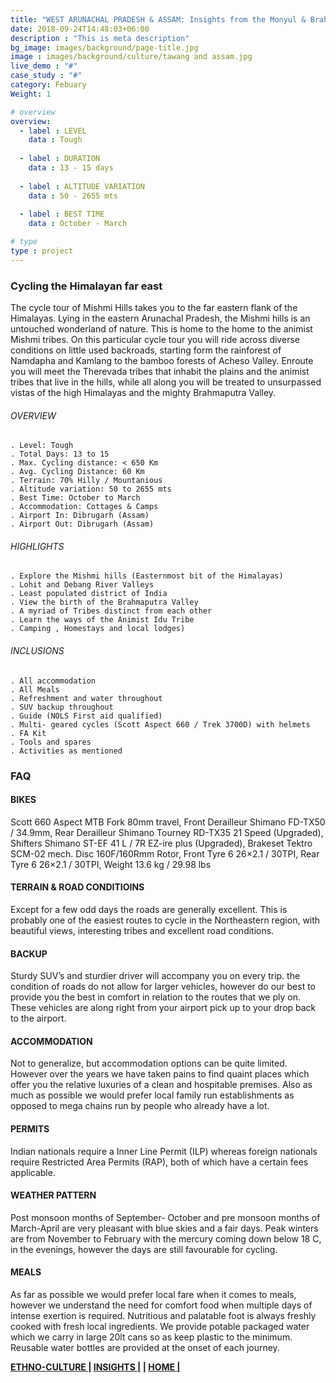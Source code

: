 ```yaml
---
title: "WEST ARUNACHAL PRADESH & ASSAM: Insights from the Monyul & Brahmaputa Valley  "
date: 2018-09-24T14:48:03+06:00
description : "This is meta description"
bg_image: images/background/page-title.jpg
image : images/background/culture/tawang and assam.jpg
live_demo : "#"
case_study : "#"
category: Febuary
Weight: 1

# overview
overview:
  - label : LEVEL
    data : Tough
    
  - label : DURATION
    data : 13 - 15 days
    
  - label : ALTITUDE VARIATION
    data : 50 - 2655 mts
    
  - label : BEST TIME
    data : October - March

# type
type : project
---
```


### Cycling the Himalayan far east

The cycle tour of Mishmi Hills takes you to the far eastern flank of the Himalayas. Lying in the eastern Arunachal Pradesh, the Mishmi hills is an untouched wonderland of nature. This is home to the home to the animist Mishmi tribes. On this particular cycle tour you will ride across diverse conditions on little used backroads, starting form the rainforest of Namdapha and Kamlang to the bamboo forests of Acheso Valley. Enroute you will meet the Therevada tribes that inhabit the plains and the animist tribes that live in the hills, while all along you will be treated to unsurpassed vistas of the high Himalayas and the mighty Brahmaputra Valley.



###### OVERVIEW
```
. Level: Tough
. Total Days: 13 to 15
. Max. Cycling distance: < 650 Km
. Avg. Cycling Distance: 60 Km
. Terrain: 70% Hilly / Mountanious
. Altitude variation: 50 to 2655 mts
. Best Time: October to March
. Accommodation: Cottages & Camps
. Airport In: Dibrugarh (Assam)
. Airport Out: Dibrugarh (Assam)
```




###### HIGHLIGHTS
```
. Explore the Mishmi hills (Easternmost bit of the Himalayas)
. Lohit and Debang River Valleys
. Least populated district of India
. View the birth of the Brahmaputra Valley
. A myriad of Tribes distinct from each other
. Learn the ways of the Animist Idu Tribe
. Camping , Homestays and local lodges)
```

###### INCLUSIONS
```
. All accommodation
. All Meals
. Refreshment and water throughout
. SUV backup throughout
. Guide (NOLS First aid qualified)
. Multi- geared cycles (Scott Aspect 660 / Trek 3700D) with helmets
. FA Kit
. Tools and spares
. Activities as mentioned
```

### FAQ

#### BIKES

Scott 660 Aspect MTB
Fork 80mm travel, Front Derailleur Shimano FD-TX50 / 34.9mm, Rear Derailleur Shimano Tourney RD-TX35 21 Speed (Upgraded), Shifters Shimano ST-EF 41 L / 7R EZ-ire plus (Upgraded), Brakeset Tektro SCM-02 mech. Disc 160F/160Rmm Rotor, Front Tyre 6 26×2.1 / 30TPI, Rear Tyre 6 26×2.1 / 30TPI, Weight 13.6 kg / 29.98 lbs

#### TERRAIN & ROAD CONDITIOINS

Except for a few odd days the roads are generally excellent. This is probably one of the easiest routes to cycle in the Northeastern region, with beautiful views, interesting tribes and excellent road conditions.

#### BACKUP
Sturdy SUV’s and sturdier driver will accompany you on every trip. the condition of roads do not allow for larger vehicles, however do our best to provide you the best in comfort in relation to the routes that we ply on. These vehicles are along right from your airport pick up to your drop back to the airport.

#### ACCOMMODATION
Not to generalize, but accommodation options can be quite limited. However over the years we have taken pains to find quaint places which offer you the relative luxuries of a clean and hospitable premises. Also as much as possible we would prefer local family run establishments as opposed to mega chains run by people who already have a lot.

#### PERMITS
Indian nationals require a Inner Line Permit (ILP) whereas foreign nationals require Restricted Area Permits (RAP), both of which have a certain fees applicable.

#### WEATHER PATTERN
Post monsoon months of September- October and pre monsoon months of March-April are very pleasant with blue skies and a fair days. Peak winters are from November to February with the mercury coming down below 18 C, in the evenings, however the days are still favourable for cycling.

#### MEALS
As far as possible we would prefer local fare when it comes to meals, however we understand the need for comfort food when multiple days of intense exertion is required. Nutritious and palatable foot is always freshly cooked with fresh local ingredients. We provide potable packaged water which we carry in large 20lt cans so as keep plastic to the minimum. Reusable water bottles are provided at the onset of each journey.

**[ETHNO-CULTURE ](http://localhost:57504/insights/)       |  [INSIGHTS |](http://localhost:57504/insights/) |  [HOME |](http://localhost:57504/insights/)** 